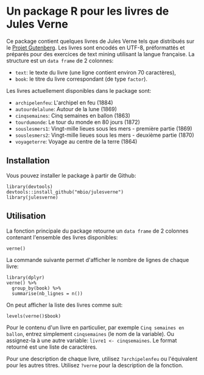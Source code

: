 # Un package R pour les livres de Jules Verne

Ce package contient quelques livres de Jules Verne tels que distribués sur le [Projet Gutenberg](http://www.gutenberg.org/ebooks/author/60). Les livres sont encodés en UTF-8, préformattés et préparés pour des exercices de text mining utilisant la langue française. La structure est un `data frame` de 2 colonnes: 

- `text`: le texte du livre (une ligne contient environ 70 caractères),
- `book`: le titre du livre correspondant (de type `factor`).

Les livres actuellement disponibles dans le package sont:

- `archipelenfeu`: L'archipel en feu (1884)
- `autourdelalune`: Autour de la lune (1869)
- `cinqsemaines`: Cinq semaines en ballon (1863)
- `tourdumonde`: Le tour du monde en 80 jours (1872)
- `souslesmers1`: Vingt-mille lieues sous les mers - première partie (1869)
- `souslesmers2`: Vingt-mille lieues sous les mers - deuxième partie (1870)
- `voyageterre`: Voyage au centre de la terre (1864)

## Installation

Vous pouvez installer le package à partir de Github:

```
library(devtools)
devtools::install_github("mbio/julesverne")
library(julesverne)
```

## Utilisation

La fonction principale du package retourne un `data frame` de 2 colonnes contenant l'ensemble des livres disponibles:

```
verne()
```

La commande suivante permet d'afficher le nombre de lignes de chaque livre:

```
library(dplyr)
verne() %>%
  group_by(book) %>%
  summarise(nb_lignes = n())
```

On peut afficher la liste des livres comme suit:

```
levels(verne()$book)
```

Pour le contenu d'un livre en particulier, par exemple `Cinq semaines en ballon`, entrez simplement `cinqsemaines` (le nom de la variable). Ou assignez-la à une autre variable: `livre1 <- cinqsemaines`. Le format retourné est une liste de caractères.

Pour une description de chaque livre, utilisez `?archipelenfeu` ou l'équivalent pour les autres titres. Utilisez `?verne` pour la description de la fonction.
